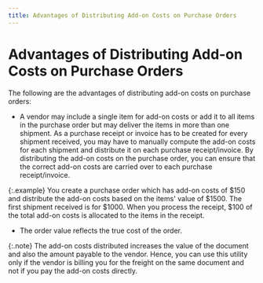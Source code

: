 ```yaml
---
title: Advantages of Distributing Add-on Costs on Purchase Orders
---
```


# Advantages of Distributing Add-on Costs on Purchase Orders


The following are the advantages of distributing add-on costs on purchase  orders:

- A vendor may  include a single item for add-on costs or add it to all items in the purchase  order but may deliver the items in more than one shipment. As a purchase  receipt or invoice has to be created for every shipment received, you  may have to manually compute the add-on costs for each shipment and distribute  it on each purchase receipt/invoice. By distributing the add-on costs  on the purchase order, you can ensure that the correct add-on costs are  carried over to each purchase receipt/invoice.



{:.example}
You create a purchase order which has add-on  costs of $150 and distribute the add-on costs based on the items' value  of $1500. The first shipment received is for $1000. When you process the  receipt, $100 of the total add-on costs is allocated to the items in the  receipt.

- The order value  reflects the true cost of the order.



{:.note}
The add-on costs distributed increases the value of  the document and also the amount payable to the vendor. Hence, you can  use this utility only if the vendor is billing you for the freight on  the same document and not if you pay the add-on costs directly.
